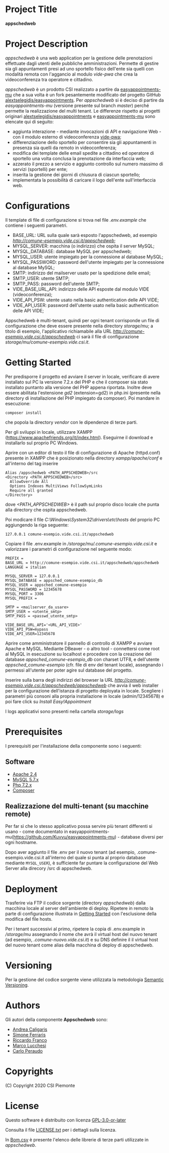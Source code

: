 # Project Title
**appschedweb**

# Project Description
_appschedweb_ è una web application per la gestione delle prenotazioni effettuate dagli utenti delle pubbliche amministrazioni.
Permette di gestire sia gli appuntamenti presi ad uno sportello fisico dell'ente sia quelli con modalità remota con l'aggancio al modulo *vide-pwa*
che crea la videoconferenza tra operatore e cittadino.

_appschedweb_ è un prodotto CSI realizzato a partire da [easyappointments-mu](https://github.com/Kuvvu/easyappointments-mu) che a sua volta è
un fork pesantemente modificato del progetto GitHub [alextselegidis/easyappointments](https://github.com/alextselegidis/easyappointments).
Per _appschedweb_ si è deciso di partire da *easyappointments-mu* (versione presente sul branch *master*) perché permette la realizzazione del multi tenant.
Le differenze rispetto ai progetti originari [alextselegidis/easyappointments](https://github.com/alextselegidis/easyappointments) e [easyappointments-mu](https://github.com/Kuvvu/easyappointments-mu)
sono elencate qui di seguito:

* aggiunta interazione - mediante invocazioni di API e navigazione Web - con il modulo esterno di videoconferenza [vide-pwa](https://github.com/csipiemonte/vide-pwa);
* differenziazione dello sportello per consentire sia gli appuntamenti in presenza sia quelli da remoto in videoconferenza;
* modifica dei template delle email spedite a cittadino ed operatore di sportello una volta conclusa la prenotazione da interfaccia web;
* azzerato il prezzo a servizio e aggiunto controllo sul numero massimo di servizi (sportelli) per ente;
* inserita la gestione dei giorni di chiusura di ciascun sportello;
* implementata la possibilità di caricare il logo dell'ente sull'interfaccia web.

# Configurations
Il template di file di configurazione si trova nel file *.env.example* che contiene i seguenti parametri.

* BASE_URL: URL sulla quale sarà esposto l'appschedweb, ad esempio *http://comune-esempio.vide.csi.it/appschedweb*;
* MYSQL_SERVER: macchina (o indirizzo) che ospita il server MySQL;
* MYSQL_DATABASE: database MySQL per appschedweb;
* MYSQL_USER: utente impiegato per la connessione al database MySQL;
* MYSQL_PASSWORD: password dell'utente impiegato per la connessione al database MySQL;
* SMTP: indirizzo del mailserver usato per la spedizione delle email;
* SMTP_USER: utente SMTP;
* SMTP_PASS: password dell'utente SMTP;
* VIDE_BASE_URL_API: indirizzo delle API esposte dal modulo VIDE (videoconferenza);
* VIDE_API_PSW: utente usato nella basic authentication delle API VIDE;
* VIDE_API_USER: password dell'utente usato nella basic authentication delle API VIDE;

Appschedweb è multi-tenant, quindi per ogni tenant corrisponde un file di configurazione che deve essere presente nella directory
*storage/mu*; a titolo di esempio, l'applicativo richiamabile alla URL *http://comune-esempio.vide.csi.it/appschedweb* ci sarà
il file di configurazione *storage/mu/comune-esempio.vide.csi.it*.

# Getting Started
Per predisporre il progetto ed avviare il server in locale,  verificare di avere installato sul PC la versione 7.2.x del PHP e
che il composer sia stato installato puntanto alla versione del PHP appena riportata. Inoltre deve essere abilitata l'estensione
*gd2* (extension=gd2) in php.ini (presente nella directory di installazione del PHP impiegato da composer). Poi mandare in esecuzione:

```
composer install
```
che popola la directory _vendor_ con le dipendenze di terze parti.

Per gli sviluppi in locale, utilizzare XAMPP (https://www.apachefriends.org/it/index.html). Eseguirne il download e installarlo sul proprio PC Windows.

Aprire con un editor di testo il file di configurazione di Apache (httpd.conf) presente in XAMPP che è posizionato nella
directory *xampp/apache/conf* e all'interno del tag <IfModule alias_module> inserire

```
Alias /appschedweb <PATH_APPSCHEDWEB>/src
<Directory <PATH_APPSCHEDWEB>/src>
  AllowOverride All
  Options Indexes MultiViews FollowSymLinks
  Require all granted
</Directory>
```
dove _<PATH_APPSCHEDWEB>_ è il path sul proprio disco locale che punta alla directory che ospita appschedweb.

Poi modicare il file _C:\Windows\System32\drivers\etc\hosts_ del proprio PC aggiungendo la riga seguente:

```
127.0.0.1 comune-esempio.vide.csi.it/appschedweb
```

Copiare il file .env.example in _/storage/mu/.comune-esempio.vide.csi.it_ e valorizzare i parametri di configurazione nel seguente modo:
```
PREFIX =
BASE_URL = http://comune-esempio.vide.csi.it/appschedweb/appschedweb
LANGUAGE = italian

MYSQL_SERVER = 127.0.0.1
MYSQL_DATABASE = appsched_comune-esempio_db
MYSQL_USER = appsched_comune-esempio
MYSQL_PASSWORD = 12345678
MYSQL_PORT = 3306
MYSQL_PREFIX =

SMTP = <mailserver_da_usare>
SMTP_USER = <utente_smtp>
SMTP_PASS = <passwd_utente_smtp>

VIDE_BASE_URL_API='<URL_API_VIDE>'
VIDE_API_PSW=mypass
VIDE_API_USER=12345678
```

Aprire come amministratore il pannello di controllo di XAMPP e avviare Apache e MySQL.
Mediante DBeaver - o altro tool - connettersi come root al MySQL in esecuzione su localhost e procedere con la creazione del
database _appsched_comune-esempio_db_ con charset UTF8, e dell'utente _appsched_comune-esempio_ (cfr. file di env del tenant locale),
assegnando i permessi all'utente per poter agire sul database del progetto.

Inserire sulla barra degli indirizzi del browser la URL _http://comune-esempio.vide.csi.it/appschedweb/appschedweb_ che avvia il web
installer per la configurazione dell'istanza di progetto deployata in locale. Scegliere i parametri più consoni alla propria
installazione in locale (admin/12345678) e poi fare click su *Install Easy!Appointment*

I logs applicativi sono presenti nella cartella *storage/logs*

# Prerequisites
I prerequisiti per l'installazione della componente sono i seguenti:

## Software
* [Apache 2.4](https://www.apache.org)
* [MySQL 5.7.x](https://www.mysql.com)
* [Php 7.2.x](https://www.php.net)
* [Composer](https://getcomposer.org/)

## Realizzazione del multi-tenant (su macchine remote)

Per far sì che lo stesso applicativo possa servire più tenant differenti si usano - come documentato in
easyappointments-mu(https://github.com/Kuvvu/easyappointments-mu) - database diversi per ogni hostname.

Dopo aver aggiunto il file .env per il nuovo tenant (ad esempio, .comune-esempio.vide.csi.it all'interno del quale si punta al proprio database
mediante ```MYSQL_USER```), è sufficiente far puntare la configurazione del Web Server alla direcory /src di appschedweb.

# Deployment
Trasferire via FTP il codice sorgente (directory *appschedweb*) dalla macchina locale al server dell'ambiente di deploy.
Ripetere in remoto la parte di configurazione illustrata in [Getting Started](#getting-started) con l'esclusione della modifica del file hosts.

Per i tenant successivi al primo, ripetere la copia di .env.example in _/storage/mu_ assegnando il nome che avrà il virtual host del
nuovo tenant (ad esempio, _.comune-nuovo.vide.csi.it_) e su DNS definire il il virtual host del nuovo tenant come alias della macchina
di deploy di appschedweb.

# Versioning
Per la gestione del codice sorgente viene utilizzata la metodologia [Semantic Versioning](https://semver.org/).

# Authors
Gli autori della componente **Appschedweb** sono:

- [Andrea Caligaris](mailto:andrea.caligaris@csi.it)
- [Simone Ferraris](mailto:simone.ferraris@csi.it)
- [Riccardo Franco](mailto:riccardo.franco@csi.it)
- [Marco Lucchesi](mailto:marco.lucchesi@consulenti.csi.it)
- [Carlo Peraudo](mailto:carlo.peraudo@consulenti.csi.it)

# Copyrights
(C) Copyright 2020 CSI Piemonte

# License
Questo software è distribuito con licenza [GPL-3.0-or-later](https://www.gnu.org/licenses/gpl-3.0.html)

Consulta il file [LICENSE.txt](LICENSE.txt) per i dettagli sulla licenza.

In [Bom.csv](Bom.csv) è presente l'elenco delle librerie di terze parti utilizzate in *appschedweb*.
